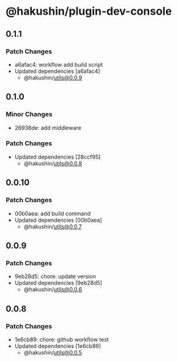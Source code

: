 # @hakushin/plugin-dev-console

## 0.1.1

### Patch Changes

- a6afac4: workflow add build script
- Updated dependencies [a6afac4]
  - @hakushin/utils@0.0.9

## 0.1.0

### Minor Changes

- 26938de: add middleware

### Patch Changes

- Updated dependencies [28ccf95]
  - @hakushin/utils@0.0.8

## 0.0.10

### Patch Changes

- 00b0aea: add build command
- Updated dependencies [00b0aea]
  - @hakushin/utils@0.0.7

## 0.0.9

### Patch Changes

- 9eb28d5: chore: update version
- Updated dependencies [9eb28d5]
  - @hakushin/utils@0.0.6

## 0.0.8

### Patch Changes

- 1e6cb89: chore: github workflow test
- Updated dependencies [1e6cb89]
  - @hakushin/utils@0.0.5
